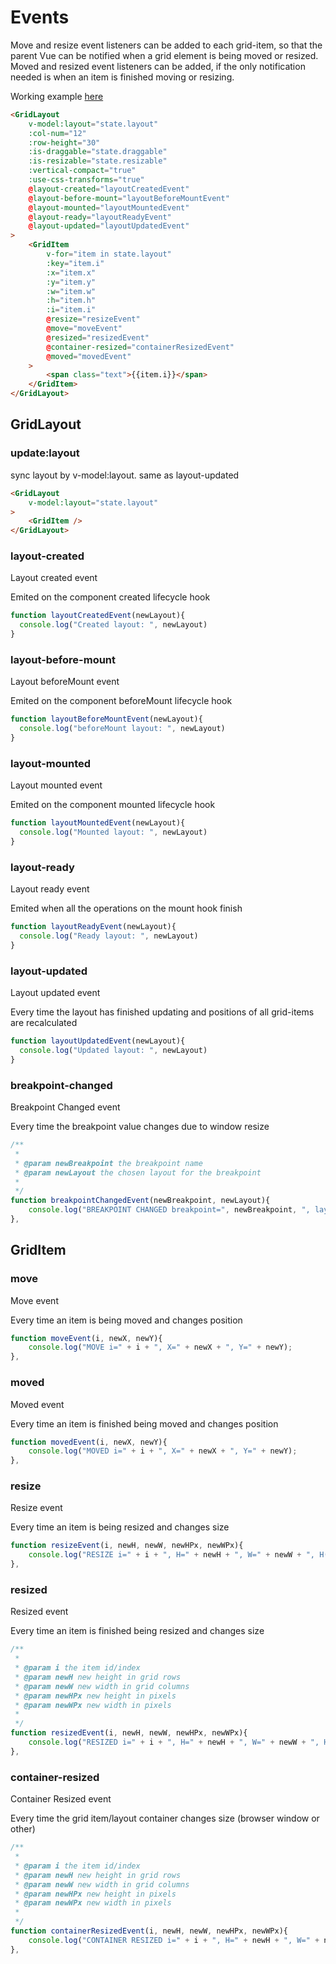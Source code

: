 # Events

Move and resize event listeners can be added to each grid-item, so that the parent Vue can be notified when a grid element is being moved or resized.
Moved and resized event listeners can be added, if the only notification needed is when an item is finished moving or resizing.

Working example [here](../guide/02-events.md)

````html
<GridLayout
    v-model:layout="state.layout"
    :col-num="12"
    :row-height="30"
    :is-draggable="state.draggable"
    :is-resizable="state.resizable"
    :vertical-compact="true"
    :use-css-transforms="true"
    @layout-created="layoutCreatedEvent"
    @layout-before-mount="layoutBeforeMountEvent"
    @layout-mounted="layoutMountedEvent"
    @layout-ready="layoutReadyEvent"
    @layout-updated="layoutUpdatedEvent"
>
    <GridItem
        v-for="item in state.layout"
        :key="item.i"
        :x="item.x"
        :y="item.y"
        :w="item.w"
        :h="item.h"
        :i="item.i"
        @resize="resizeEvent"
        @move="moveEvent"
        @resized="resizedEvent"
        @container-resized="containerResizedEvent"
        @moved="movedEvent"
    >
        <span class="text">{{item.i}}</span>
    </GridItem>
</GridLayout>
````

## GridLayout

### update:layout

sync layout by v-model:layout. same as layout-updated

```html
<GridLayout
    v-model:layout="state.layout"
>
    <GridItem />
</GridLayout>
```
### layout-created

Layout created event

Emited on the component created lifecycle hook

```javascript
function layoutCreatedEvent(newLayout){
  console.log("Created layout: ", newLayout)
}
```

### layout-before-mount

Layout beforeMount event

Emited on the component beforeMount lifecycle hook

```javascript
function layoutBeforeMountEvent(newLayout){
  console.log("beforeMount layout: ", newLayout)
}
```

### layout-mounted

Layout mounted event

Emited on the component mounted lifecycle hook

```javascript
function layoutMountedEvent(newLayout){
  console.log("Mounted layout: ", newLayout)
}
```

### layout-ready

Layout ready event

Emited when all the operations on the mount hook finish

```javascript
function layoutReadyEvent(newLayout){
  console.log("Ready layout: ", newLayout)
}
```

### layout-updated

Layout updated event

Every time the layout has finished updating and positions of all grid-items are recalculated

```javascript
function layoutUpdatedEvent(newLayout){
  console.log("Updated layout: ", newLayout)
}
```


### breakpoint-changed

Breakpoint Changed event

Every time the breakpoint value changes due to window resize

```javascript
/**
 *
 * @param newBreakpoint the breakpoint name
 * @param newLayout the chosen layout for the breakpoint
 *
 */
function breakpointChangedEvent(newBreakpoint, newLayout){
    console.log("BREAKPOINT CHANGED breakpoint=", newBreakpoint, ", layout: ", newLayout );
},
```


## GridItem

### move

Move event

Every time an item is being moved and changes position

```javascript
function moveEvent(i, newX, newY){
    console.log("MOVE i=" + i + ", X=" + newX + ", Y=" + newY);
},
```

### moved

Moved event

Every time an item is finished being moved and changes position

```javascript
function movedEvent(i, newX, newY){
    console.log("MOVED i=" + i + ", X=" + newX + ", Y=" + newY);
},
```

### resize

Resize event

Every time an item is being resized and changes size

```javascript
function resizeEvent(i, newH, newW, newHPx, newWPx){
    console.log("RESIZE i=" + i + ", H=" + newH + ", W=" + newW + ", H(px)=" + newHPx + ", W(px)=" + newWPx);
},
```

### resized

Resized event

Every time an item is finished being resized and changes size

```javascript
/**
 *
 * @param i the item id/index
 * @param newH new height in grid rows
 * @param newW new width in grid columns
 * @param newHPx new height in pixels
 * @param newWPx new width in pixels
 *
 */
function resizedEvent(i, newH, newW, newHPx, newWPx){
    console.log("RESIZED i=" + i + ", H=" + newH + ", W=" + newW + ", H(px)=" + newHPx + ", W(px)=" + newWPx);
},
```

### container-resized

Container Resized event

Every time the grid item/layout container changes size (browser window or other)

```javascript
/**
 *
 * @param i the item id/index
 * @param newH new height in grid rows
 * @param newW new width in grid columns
 * @param newHPx new height in pixels
 * @param newWPx new width in pixels
 *
 */
function containerResizedEvent(i, newH, newW, newHPx, newWPx){
    console.log("CONTAINER RESIZED i=" + i + ", H=" + newH + ", W=" + newW + ", H(px)=" + newHPx + ", W(px)=" + newWPx);
},
```

